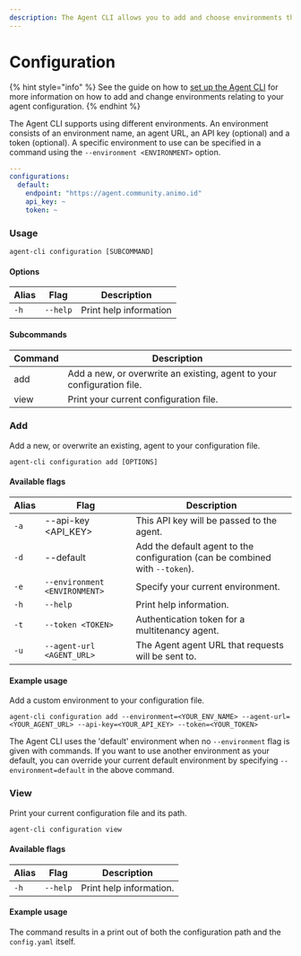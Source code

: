 ```yaml
---
description: The Agent CLI allows you to add and choose environments through subcommands.
---
```


# Configuration

{% hint style="info" %}
See the guide on how to [set up the Agent CLI](../guides/configuration.md) for more information on how to add and change environments relating to your agent configuration.&#x20;
{% endhint %}

The Agent CLI supports using different environments. An environment consists of an environment name, an agent URL, an API key (optional) and a token (optional). A specific environment to use can be specified in a command using the `--environment <ENVIRONMENT>` option.&#x20;

```yaml
---
configurations:
  default:
    endpoint: "https://agent.community.animo.id"
    api_key: ~
    token: ~
```

### Usage

```
agent-cli configuration [SUBCOMMAND]
```

#### Options

| Alias | Flag     | Description            |
| ----- | -------- | ---------------------- |
| `-h`  | `--help` | Print help information |

#### Subcommands

| Command | Description                                                            |
| ------- | ---------------------------------------------------------------------- |
| add     | Add a new, or overwrite an existing, agent to your configuration file. |
| view    | Print your current configuration file.                                 |

### Add

Add a new, or overwrite an existing, agent to your configuration file.

```
agent-cli configuration add [OPTIONS]
```

#### Available flags

| Alias | Flag                          | Description                                                                  |
| ----- | ----------------------------- | ---------------------------------------------------------------------------- |
| `-a`  | --api-key \<API_KEY>          | This API key will be passed to the agent.                                    |
| `-d`  | --default                     | Add the default agent to the configuration (can be combined with `--token`). |
| `-e`  | `--environment <ENVIRONMENT>` | Specify your current environment.                                            |
| `-h`  | `--help`                      | Print help information.                                                      |
| `-t`  | `--token <TOKEN>`             | Authentication token for a multitenancy agent.                               |
| `-u`  | `--agent-url <AGENT_URL>`     | The Agent agent URL that requests will be sent to.                           |

#### Example usage

Add a custom environment to your configuration file.&#x20;

```
agent-cli configuration add --environment=<YOUR_ENV_NAME> --agent-url=<YOUR_AGENT_URL> --api-key=<YOUR_API_KEY> --token=<YOUR_TOKEN>
```

The Agent CLI uses the 'default' environment when no `--environment` flag is given with commands. If you want to use another environment as your default, you can override your current default environment by specifying `--environment=default` in the above command.

### View

Print your current configuration file and its path.

```
agent-cli configuration view
```

#### Available flags

| Alias | Flag     | Description             |
| ----- | -------- | ----------------------- |
| `-h`  | `--help` | Print help information. |

#### Example usage

The command results in a print out of both the configuration path and the `config.yaml` itself.&#x20;
